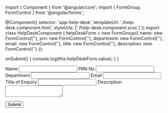 import { Component } from '@angular/core';
import { FormGroup, FormControl } from '@angular/forms';

@Component({
  selector: 'app-help-desk',
  templateUrl: './help-desk.component.html',
  styleUrls: ['./help-desk.component.scss']
})
export class HelpDeskComponent {
  helpDeskForm = new FormGroup({
    name: new FormControl(''),
    prn: new FormControl(''),
    department: new FormControl(''),
    email: new FormControl(''),
    title: new FormControl(''),
    description: new FormControl('')
  });

  onSubmit() {
    console.log(this.helpDeskForm.value);
  }
}


<form [formGroup]="helpDeskForm" (ngSubmit)="onSubmit()">
  <mat-form-field>
    <mat-label>Name</mat-label>
    <input matInput formControlName="name">
  </mat-form-field>

  <mat-form-field>
    <mat-label>PRN No</mat-label>
    <input matInput formControlName="prn">
  </mat-form-field>

  <mat-form-field>
    <mat-label>Department</mat-label>
    <input matInput formControlName="department">
  </mat-form-field>

  <mat-form-field>
    <mat-label>Email</mat-label>
    <input matInput formControlName="email" type="email">
  </mat-form-field>

  <mat-form-field>
    <mat-label>Title of Enquiry</mat-label>
    <input matInput formControlName="title">
  </mat-form-field>

  <mat-form-field>
    <mat-label>Description</mat-label>
    <textarea matInput formControlName="description"></textarea>
  </mat-form-field>

  <button mat-raised-button color="primary" type="submit">Submit</button>
</form>
